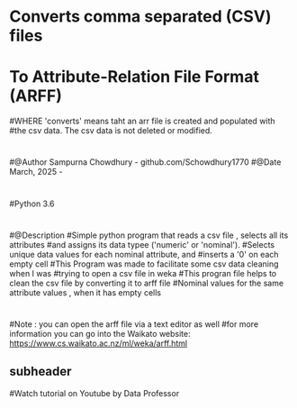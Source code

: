 # Converts comma separated (CSV) files 
# To Attribute-Relation File Format (ARFF)
#WHERE 'converts' means taht an arr file is created and populated with 
#the csv data. The csv data is not deleted or modified.
#
#@Author Sampurna Chowdhury - github.com/Schowdhury1770
#@Date March, 2025 -  
#
#Python 3.6
#
#@Description
#Simple python program that reads a csv file , selects all its attributes 
#and assigns its data typee ('numeric' or 'nominal').
#Selects unique data values for each nominal attribute, and
#inserts a '0' on each empty cell
#This Program was made to facilitate some csv data cleaning when I was 
#trying to open a csv file in weka 
#This progran file helps to clean the csv file by converting it to arff file 
#Nominal values for the same attribute values , when it has empty cells 
#
#Note : you can open the arff file via  a text editor as well 
#for more information you can go into the Waikato website: https://www.cs.waikato.ac.nz/ml/weka/arff.html 
## subheader
#Watch tutorial on Youtube by Data Professor 